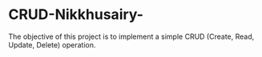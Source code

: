 # CRUD-Nikkhusairy-
The objective of this project is to implement a simple CRUD (Create, Read, Update, Delete) operation.
